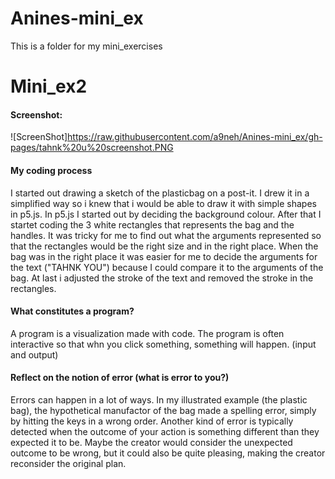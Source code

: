 # Anines-mini_ex
This is a folder for my mini_exercises

# Mini_ex2
#### Screenshot:
![ScreenShot]https://raw.githubusercontent.com/a9neh/Anines-mini_ex/gh-pages/tahnk%20u%20screenshot.PNG
#### My coding process
I started out drawing a sketch of the plasticbag on a post-it. I drew it in a simplified way so i knew that i would be able to draw it with simple shapes in p5.js. In p5.js I started out by deciding the background colour. After that I startet coding the 3 white rectangles that represents the bag and the handles. It was tricky for me to find out what the arguments represented so that the rectangles would be the right size and in the right place. When the bag was in the right place it was easier for me to decide the arguments for the text ("TAHNK YOU") because I could compare it to the arguments of the bag. At last i adjusted the stroke of the text and removed the stroke in the rectangles.
#### What constitutes a program?
A program is a visualization made with code. The program is often interactive so that whn you click something, something will happen. (input and output)
#### Reflect on the notion of error (what is error to you?)
Errors can happen in a lot of ways. In my illustrated example (the plastic bag), the hypothetical manufactor of the bag made a spelling error, simply by hitting the keys in a wrong order. Another kind of error is typically detected when the outcome of your action is something different than they expected it to be. Maybe the creator would consider the unexpected outcome to be wrong, but it could also be quite pleasing, making the creator reconsider the original plan.  


